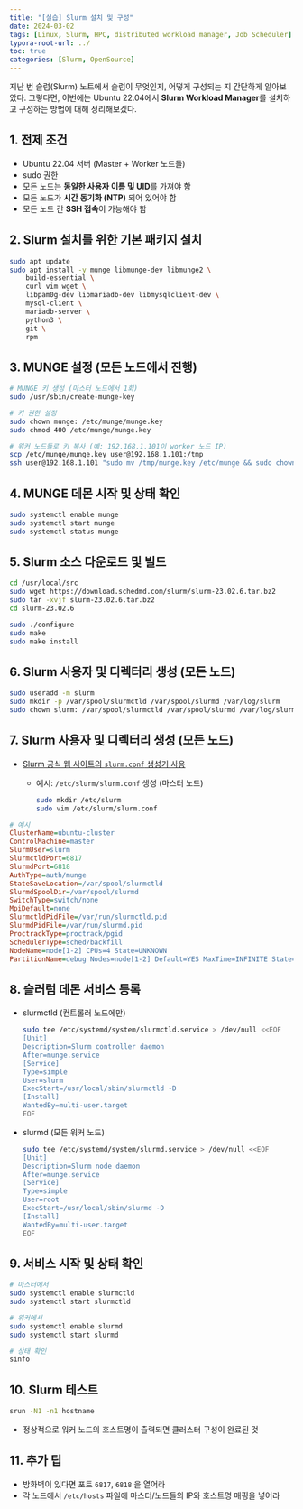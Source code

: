 ```yaml
---
title: "[실습] Slurm 설치 및 구성"
date: 2024-03-02
tags: [Linux, Slurm, HPC, distributed workload manager, Job Scheduler]
typora-root-url: ../
toc: true
categories: [Slurm, OpenSource]
---
```


지난 번 슬럼(Slurm)  노트에서 슬럼이 무엇인지, 어떻게 구성되는 지 간단하게 알아보았다. 그렇다면, 이번에는 Ubuntu 22.04에서 **Slurm Workload Manager**를 설치하고 구성하는 방법에 대해 정리해보겠다. 



## 1. 전제 조건

* Ubuntu 22.04 서버 (Master + Worker 노드들)
* sudo 권한
* 모든 노드는 **동일한 사용자 이름 및 UID**를 가져야 함
* 모든 노드가 **시간 동기화 (NTP)** 되어 있어야 함
* 모든 노드 간 **SSH 접속**이 가능해야 함



## 2.  Slurm 설치를 위한 기본 패키지 설치

```bash
sudo apt update
sudo apt install -y munge libmunge-dev libmunge2 \
    build-essential \
    curl vim wget \
    libpam0g-dev libmariadb-dev libmysqlclient-dev \
    mysql-client \
    mariadb-server \
    python3 \
    git \
    rpm
```



## 3.  MUNGE 설정 (모든 노드에서 진행)

```bash
# MUNGE 키 생성 (마스터 노드에서 1회)
sudo /usr/sbin/create-munge-key

# 키 권한 설정
sudo chown munge: /etc/munge/munge.key
sudo chmod 400 /etc/munge/munge.key

# 워커 노드들로 키 복사 (예: 192.168.1.101이 worker 노드 IP)
scp /etc/munge/munge.key user@192.168.1.101:/tmp
ssh user@192.168.1.101 "sudo mv /tmp/munge.key /etc/munge && sudo chown munge: /etc/munge/munge.key && sudo chmod 400 /etc/munge/munge.key"
```



## 4.  MUNGE 데몬 시작 및 상태 확인

```bash
sudo systemctl enable munge
sudo systemctl start munge
sudo systemctl status munge
```



## 5.  Slurm 소스 다운로드 및 빌드

```bash
cd /usr/local/src
sudo wget https://download.schedmd.com/slurm/slurm-23.02.6.tar.bz2
sudo tar -xvjf slurm-23.02.6.tar.bz2
cd slurm-23.02.6

sudo ./configure
sudo make
sudo make install
```



## 6. Slurm 사용자 및 디렉터리 생성 (모든 노드)

```bash
sudo useradd -m slurm
sudo mkdir -p /var/spool/slurmctld /var/spool/slurmd /var/log/slurm
sudo chown slurm: /var/spool/slurmctld /var/spool/slurmd /var/log/slurm
```



## 7. Slurm 사용자 및 디렉터리 생성 (모든 노드)

* [Slurm 공식 웹 사이트의 `slurm.conf` 생성기 사용](https://slurm.schedmd.com/configurator.html)

  * 예시: `/etc/slurm/slurm.conf` 생성 (마스터 노드)

    ```bash
    sudo mkdir /etc/slurm
    sudo vim /etc/slurm/slurm.conf
    ```

```ini
# 예시
ClusterName=ubuntu-cluster
ControlMachine=master
SlurmUser=slurm
SlurmctldPort=6817
SlurmdPort=6818
AuthType=auth/munge
StateSaveLocation=/var/spool/slurmctld
SlurmdSpoolDir=/var/spool/slurmd
SwitchType=switch/none
MpiDefault=none
SlurmctldPidFile=/var/run/slurmctld.pid
SlurmdPidFile=/var/run/slurmd.pid
ProctrackType=proctrack/pgid
SchedulerType=sched/backfill
NodeName=node[1-2] CPUs=4 State=UNKNOWN
PartitionName=debug Nodes=node[1-2] Default=YES MaxTime=INFINITE State=UP
```



## 8. 슬러럼 데몬 서비스 등록

* slurmctld (컨트롤러 노드에만)

  ```bash
  sudo tee /etc/systemd/system/slurmctld.service > /dev/null <<EOF
  [Unit]
  Description=Slurm controller daemon
  After=munge.service
  [Service]
  Type=simple
  User=slurm
  ExecStart=/usr/local/sbin/slurmctld -D
  [Install]
  WantedBy=multi-user.target
  EOF
  ```

* slurmd (모든 워커 노드)

  ```bash
  sudo tee /etc/systemd/system/slurmd.service > /dev/null <<EOF
  [Unit]
  Description=Slurm node daemon
  After=munge.service
  [Service]
  Type=simple
  User=root
  ExecStart=/usr/local/sbin/slurmd -D
  [Install]
  WantedBy=multi-user.target
  EOF
  ```

  

## 9. 서비스 시작 및 상태 확인

```bash
# 마스터에서
sudo systemctl enable slurmctld
sudo systemctl start slurmctld

# 워커에서
sudo systemctl enable slurmd
sudo systemctl start slurmd

# 상태 확인
sinfo
```



## 10. Slurm 테스트

```bash
srun -N1 -n1 hostname
```

* 정상적으로 워커 노드의 호스트명이 출력되면 클러스터 구성이 완료된 것



## 11. 추가 팁

* 방화벽이 있다면 포트 `6817`, `6818` 을 열어라
* 각 노드에서 `/etc/hosts` 파일에 마스터/노드들의 IP와 호스트명 매핑을 넣어라
